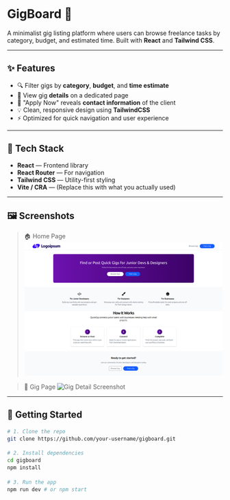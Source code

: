# GigBoard 🎯

A minimalist gig listing platform where users can browse freelance tasks by category, budget, and estimated time. Built with **React** and **Tailwind CSS**.

---

## ✨ Features

- 🔍 Filter gigs by **category**, **budget**, and **time estimate**
- 🧾 View gig **details** on a dedicated page
- 📧 "Apply Now" reveals **contact information** of the client
- 💡 Clean, responsive design using **TailwindCSS**
- ⚡ Optimized for quick navigation and user experience

---

## 🧱 Tech Stack

- **React** — Frontend library
- **React Router** — For navigation
- **Tailwind CSS** — Utility-first styling
- **Vite / CRA** — (Replace this with what you actually used)

---

## 🖼 Screenshots

> 🏠 Home Page  
> ![Homepage Screenshot](./screenshots/homepage.png)

> 🧾 Gig Page
> ![Gig Detail Screenshot](./screenshots/gigspage.png.png)

---

## 🚀 Getting Started

```bash
# 1. Clone the repo
git clone https://github.com/your-username/gigboard.git

# 2. Install dependencies
cd gigboard
npm install

# 3. Run the app
npm run dev # or npm start
```
